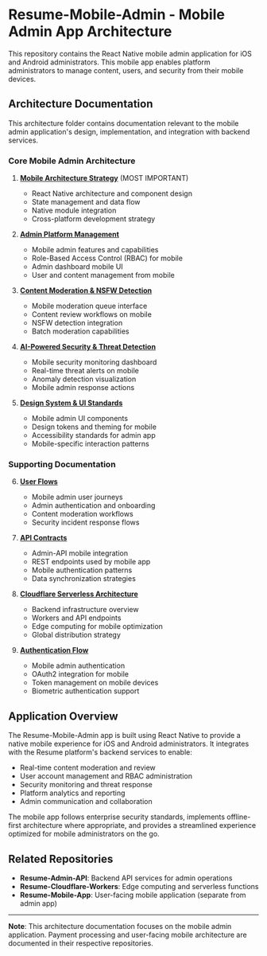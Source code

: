 # Resume-Mobile-Admin - Mobile Admin App Architecture

This repository contains the React Native mobile admin application for iOS and Android administrators. This mobile app enables platform administrators to manage content, users, and security from their mobile devices.

## Architecture Documentation

This architecture folder contains documentation relevant to the mobile admin application's design, implementation, and integration with backend services.

### Core Mobile Admin Architecture

1. **[Mobile Architecture Strategy](./mobile-architecture-strategy.md)** (MOST IMPORTANT)
   - React Native architecture and component design
   - State management and data flow
   - Native module integration
   - Cross-platform development strategy

2. **[Admin Platform Management](./admin-platform-management.md)**
   - Mobile admin features and capabilities
   - Role-Based Access Control (RBAC) for mobile
   - Admin dashboard mobile UI
   - User and content management from mobile

3. **[Content Moderation & NSFW Detection](./content-moderation-nsfw-detection.md)**
   - Mobile moderation queue interface
   - Content review workflows on mobile
   - NSFW detection integration
   - Batch moderation capabilities

4. **[AI-Powered Security & Threat Detection](./ai-powered-security-threat-detection.md)**
   - Mobile security monitoring dashboard
   - Real-time threat alerts on mobile
   - Anomaly detection visualization
   - Mobile admin response actions

5. **[Design System & UI Standards](./design-system-ui-standards.md)**
   - Mobile admin UI components
   - Design tokens and theming for mobile
   - Accessibility standards for admin app
   - Mobile-specific interaction patterns

### Supporting Documentation

6. **[User Flows](./user-flows.md)**
   - Mobile admin user journeys
   - Admin authentication and onboarding
   - Content moderation workflows
   - Security incident response flows

7. **[API Contracts](./api-contracts.md)**
   - Admin-API mobile integration
   - REST endpoints used by mobile app
   - Mobile authentication patterns
   - Data synchronization strategies

8. **[Cloudflare Serverless Architecture](./cloudflare-serverless-architecture.md)**
   - Backend infrastructure overview
   - Workers and API endpoints
   - Edge computing for mobile optimization
   - Global distribution strategy

9. **[Authentication Flow](./authentication-flow.md)**
   - Mobile admin authentication
   - OAuth2 integration for mobile
   - Token management on mobile devices
   - Biometric authentication support

## Application Overview

The Resume-Mobile-Admin app is built using React Native to provide a native mobile experience for iOS and Android administrators. It integrates with the Resume platform's backend services to enable:

- Real-time content moderation and review
- User account management and RBAC administration
- Security monitoring and threat response
- Platform analytics and reporting
- Admin communication and collaboration

The mobile app follows enterprise security standards, implements offline-first architecture where appropriate, and provides a streamlined experience optimized for mobile administrators on the go.

## Related Repositories

- **Resume-Admin-API**: Backend API services for admin operations
- **Resume-Cloudflare-Workers**: Edge computing and serverless functions
- **Resume-Mobile-App**: User-facing mobile application (separate from admin app)

---

**Note**: This architecture documentation focuses on the mobile admin application. Payment processing and user-facing mobile architecture are documented in their respective repositories.

